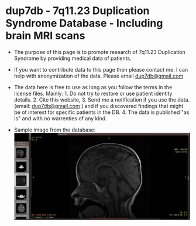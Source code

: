 # dup7db - 7q11.23 Duplication Syndrome Database - Including brain MRI scans

- The purpose of this page is to promote research of 7q11.23 Duplication Syndrome by providing medical data of patients. 
- If you want to contribute data to this page then please contact me. I can help with anonymization of the data. Please email dup7db@gmail.com
- The data here is free to use as long as you follow the terms in the license files. Mainly: 1. Do not try to restore or use patient identity details. 2. Cite this website, 3. Send me a notification if you use the data. (email: dup7db@gmail.com ) and if you discovered findings that might be of interest for specific patients in the DB. 4. The data is published "as is" and with no warrenties of any kind.

- Sample image from the database: 
![Example image from patient 1000](db/patient_1000/patient_1000_MRI_Example.png)

